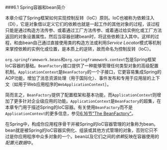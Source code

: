 ###6.1 Spring容器和bean简介

本章介绍了Spring框架如何实现控制反转（IoC）原则。IoC也被称为依赖注入（DI），它是对象借以定义它们的依赖也就是一起工作的其他对象的过程，该过程只能是通过构造方法传参、或着通过工厂方法传参、或着通过给实例化或工厂方法返回的对象设置属性。然后当容器创建bean时，将这些依赖注入其中。这样的过程，和由bean自己通过直接使用类的构造方法或利用*Service Locator*模式等机制来掌控依赖的实例化或位置，是本质上的逆转，故而命名为控制反转（IoC）。

`org.springframework.beans`和`org.springframework.context`包是Spring框架IoC容器的基础。`BeanFactory`接口提供了一种能够管理任何类型对象的高级配置机制。`ApplicationContext`是`BeanFactory`的一个子接口，它更容易集成Spring的AOP功能，增加了消息资源处理（用于国际化）、事件发布和专用于应用层的上下文（如用于Web应用程序的`WebApplicationContext`）。

简而言之，`BeanFactory`提供了配置框架和基本功能，而`ApplicationContext`则增加了更多针对企业级应用的功能。`ApplicationContext`是`BeanFactory`的超集，在本章专门用于描述Spring的IoC容器。有关使用`BeanFactory`而不是`ApplicationContext`的更多信息，参见[6.16节"The BeanFactory"]()。

在Spring中，构成你应用程序骨干并被Spring的IoC容器管理的对象称为bean。bean就是被Spring的IoC容器实例化、组装或其他方式管理的对象，否则它只不过是你应用程序中众多对象的一个。bean以及它们之间的*依赖*反映在容器使用的*配置元数据*中。

